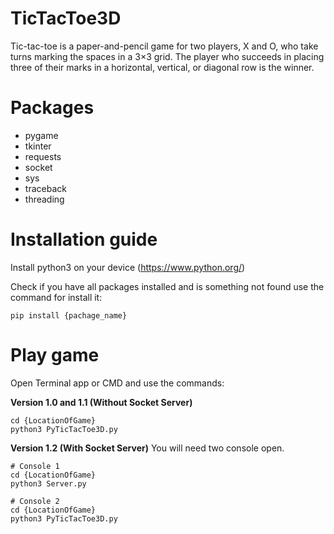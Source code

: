 # TicTacToe3D
Tic-tac-toe is a paper-and-pencil game for two players, X and O, who take turns marking the spaces in a 3×3 grid. The player who succeeds in placing three of their marks in a horizontal, vertical, or diagonal row is the winner.

# Packages
- pygame
- tkinter
- requests
- socket
- sys
- traceback
- threading

# Installation guide
Install python3 on your device (https://www.python.org/)

Check if you have all packages installed and is something not found use the command for install it: 

```shell
pip install {pachage_name}
```

# Play game
Open Terminal app or CMD and use the commands:

**Version 1.0 and 1.1 (Without Socket Server)**
```shell
cd {LocationOfGame}
python3 PyTicTacToe3D.py
```

**Version 1.2 (With Socket Server)** You will need two console open.
```shell
# Console 1
cd {LocationOfGame}
python3 Server.py

# Console 2
cd {LocationOfGame}
python3 PyTicTacToe3D.py
```

